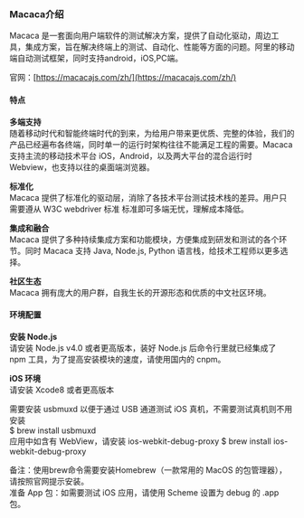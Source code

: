 ### Macaca介绍
Macaca 是一套面向用户端软件的测试解决方案，提供了自动化驱动，周边工具，集成方案，旨在解决终端上的测试、自动化、性能等方面的问题。阿里的移动端自动测试框架，同时支持android，iOS,PC端。        

官网：[https://macacajs.com/zh/](https://macacajs.com/zh/)          

#### 特点       

**多端支持**          
随着移动时代和智能终端时代的到来，为给用户带来更优质、完整的体验，我们的产品已经遍布各终端，同时单一的运行时架构往往不能满足工程的需要。Macaca 支持主流的移动技术平台 iOS，Android，以及两大平台的混合运行时 Webview，也支持以往的桌面端浏览器。

**标准化**        
Macaca 提供了标准化的驱动层，消除了各技术平台测试技术栈的差异。用户只需要遵从 W3C webdriver 标准 标准即可多端无忧，理解成本降低。


**集成和融合**                      
Macaca 提供了多种持续集成方案和功能模块，方便集成到研发和测试的各个环节。同时 Macaca 支持 Java, Node.js, Python 语言栈，给技术工程师以更多选择。        

**社区生态**          
Macaca 拥有庞大的用户群，自我生长的开源形态和优质的中文社区环境。       

#### 环境配置          

**安装 Node.js**        
请安装 Node.js v4.0 或者更高版本，装好 Node.js 后命令行里就已经集成了 npm 工具，为了提高安装模块的速度，请使用国内的 cnpm。

**iOS 环境**       
请安装 Xcode8 或者更高版本      

需要安装 usbmuxd 以便于通过 USB 通道测试 iOS 真机，不需要测试真机则不用安装      
$ brew install usbmuxd       
应用中如含有 WebView，请安装 ios-webkit-debug-proxy
$ brew install ios-webkit-debug-proxy

备注：使用brew命令需要安装Homebrew（一款常用的 MacOS 的包管理器），请按照官网提示安装。           
准备 App 包：如需要测试 iOS 应用，请使用 Scheme 设置为 debug 的 .app 包。
